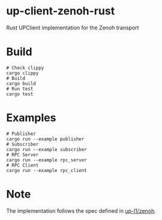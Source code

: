 # up-client-zenoh-rust

Rust UPClient implementation for the Zenoh transport

# Build

```shell
# Check clippy
cargo clippy
# Build
cargo build
# Run test
cargo test
```

# Examples

```shell
# Publisher
cargo run --example publisher
# Subscriber
cargo run --example subscriber
# RPC Server
cargo run --example rpc_server
# RPC Client
cargo run --example rpc_client
```

# Note

The implementation follows the spec defined in [up-l1/zenoh](https://github.com/eclipse-uprotocol/up-spec/blob/main/up-l1/zenoh.adoc).

